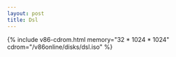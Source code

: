 ```yaml
---
layout: post
title: Dsl
---
```

{% include v86-cdrom.html memory="32 * 1024 * 1024" cdrom="/v86online/disks/dsl.iso" %}